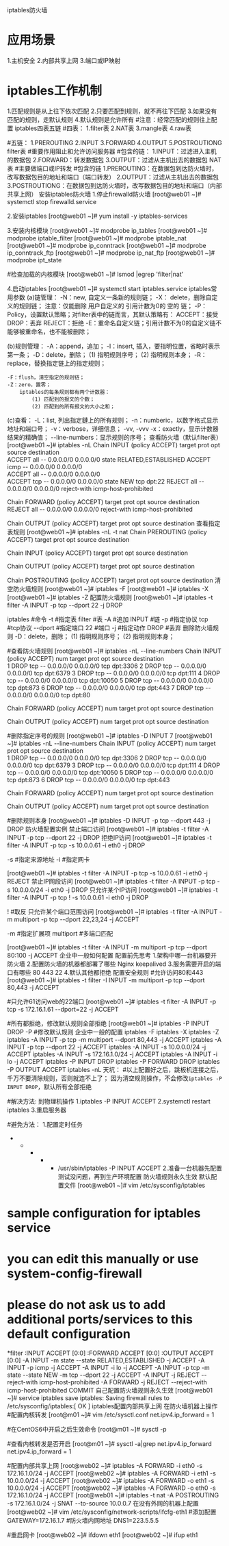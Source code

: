 iptables防火墙
# 应用场景
1.主机安全
2.内部共享上网
3.端口或IP映射
# iptables工作机制
1.匹配规则是从上往下依次匹配
2.只要匹配到规则，就不再往下匹配
3.如果没有匹配的规则，走默认规则
4.默认规则是允许所有
#注意：经常匹配的规则往上配置
iptables四表五链
#四表：
1.filter表
2.NAT表
3.mangle表
4.raw表
 
#五链：
1.PREROUTING
2.INPUT
3.FORWARD
4.OUTPUT
5.POSTROUTIONG
    filter表
#重要作用阻止和允许访问服务器
#包含的链：
1.INPUT：过滤进入主机的数据包
2.FORWARD：转发数据包
3.OUTPUT：过滤从主机出去的数据包
    NAT表
#主要做端口或IP转发
#包含的链
1.PREROUTING：在数据包到达防火墙时，改写数据包目的地址和端口（端口转发）
2.OUTPUT：过滤从主机出去的数据包
3.POSTROUTIONG：在数据包到达防火墙时，改写数据包目的地址和端口（内部共享上网）
安装iptables防火墙
1.停止firewalld防火墙
[root@web01 ~]# systemctl stop firewalld.service
 
2.安装iptables
[root@web01 ~]# yum install -y iptables-services
 
3.安装内核模块
[root@web01 ~]# modprobe ip_tables
[root@web01 ~]# modprobe iptable_filter
[root@web01 ~]# modprobe iptable_nat
[root@web01 ~]# modprobe ip_conntrack
[root@web01 ~]# modprobe ip_conntrack_ftp
[root@web01 ~]# modprobe ip_nat_ftp
[root@web01 ~]# modprobe ipt_state
 
#检查加载的内核模块
[root@web01 ~]# lsmod |egrep 'filter|nat'
 
4.启动iptables
[root@web01 ~]# systemctl start iptables.service
iptables常用参数
(a)链管理：
    -N：new, 自定义一条新的规则链；
    -X： delete，删除自定义的规则链；
            注意：仅能删除 用户自定义的 引用计数为0的 空的 链；
    -P：Policy，设置默认策略；对filter表中的链而言，其默认策略有：
           ACCEPT：接受
           DROP：丢弃
           REJECT：拒绝
    -E：重命名自定义链；引用计数不为0的自定义链不能够被重命名，也不能被删除；
    
(b)规则管理：
    -A：append，追加；
    -I：insert, 插入，要指明位置，省略时表示第一条；
    -D：delete，删除；
        (1) 指明规则序号；
        (2) 指明规则本身；
    -R：replace，替换指定链上的指定规则；
 
    -F：flush，清空指定的规则链；
    -Z：zero，置零；
        iptables的每条规则都有两个计数器：
            (1) 匹配到的报文的个数；
            (2) 匹配到的所有报文的大小之和；        
(c)查看：
-L：list, 列出指定鏈上的所有规则；
    -n：numberic，以数字格式显示地址和端口号；
    -v：verbose，详细信息；
        -vv, -vvv
    -x：exactly，显示计数器结果的精确值；
    --line-numbers：显示规则的序号；
    查看防火墙（默认filter表）
[root@web01 ~]# iptables -nL
Chain INPUT (policy ACCEPT)
target     prot opt source               destination         
ACCEPT     all  --  0.0.0.0/0            0.0.0.0/0            state RELATED,ESTABLISHED
ACCEPT     icmp --  0.0.0.0/0            0.0.0.0/0           
ACCEPT     all  --  0.0.0.0/0            0.0.0.0/0           
ACCEPT     tcp  --  0.0.0.0/0            0.0.0.0/0            state NEW tcp dpt:22
REJECT     all  --  0.0.0.0/0            0.0.0.0/0            reject-with icmp-host-prohibited
 
Chain FORWARD (policy ACCEPT)
target     prot opt source               destination         
REJECT     all  --  0.0.0.0/0            0.0.0.0/0            reject-with icmp-host-prohibited
 
Chain OUTPUT (policy ACCEPT)
target     prot opt source               destination
    查看指定表规则
[root@web01 ~]# iptables -nL -t nat
Chain PREROUTING (policy ACCEPT)
target     prot opt source               destination         
 
Chain INPUT (policy ACCEPT)
target     prot opt source               destination         
 
Chain OUTPUT (policy ACCEPT)
target     prot opt source               destination         
 
Chain POSTROUTING (policy ACCEPT)
target     prot opt source               destination
    清空防火墙规则
[root@web01 ~]# iptables -F
[root@web01 ~]# iptables -X
[root@web01 ~]# iptables -Z
    配置防火墙规则
[root@web01 ~]# iptables -t filter -A INPUT -p tcp --dport 22 -j DROP
 
iptables 			#命令
-t 					#指定表
filter 				#表
-A 					#追加
INPUT 				#链
-p 					#指定协议
tcp 				#tcp协议
--dport 			#指定端口
22 					#端口
-j 					#指定动作
DROP				#丢弃
    删除防火墙规则
-D：delete，删除；
	(1) 指明规则序号；
	(2) 指明规则本身；
	
#查看防火墙规则
[root@web01 ~]# iptables -nL --line-numbers
Chain INPUT (policy ACCEPT)
num  target     prot opt source               destination         
1    DROP       tcp  --  0.0.0.0/0            0.0.0.0/0            tcp dpt:3306
2    DROP       tcp  --  0.0.0.0/0            0.0.0.0/0            tcp dpt:6379
3    DROP       tcp  --  0.0.0.0/0            0.0.0.0/0            tcp dpt:111
4    DROP       tcp  --  0.0.0.0/0            0.0.0.0/0            tcp dpt:10050
5    DROP       tcp  --  0.0.0.0/0            0.0.0.0/0            tcp dpt:873
6    DROP       tcp  --  0.0.0.0/0            0.0.0.0/0            tcp dpt:443
7    DROP       tcp  --  0.0.0.0/0            0.0.0.0/0            tcp dpt:80
 
Chain FORWARD (policy ACCEPT)
num  target     prot opt source               destination         
 
Chain OUTPUT (policy ACCEPT)
num  target     prot opt source               destination
 
#删除指定序号的规则
[root@web01 ~]# iptables -D INPUT 7
[root@web01 ~]# iptables -nL --line-numbers
Chain INPUT (policy ACCEPT)
num  target     prot opt source               destination         
1    DROP       tcp  --  0.0.0.0/0            0.0.0.0/0            tcp dpt:3306
2    DROP       tcp  --  0.0.0.0/0            0.0.0.0/0            tcp dpt:6379
3    DROP       tcp  --  0.0.0.0/0            0.0.0.0/0            tcp dpt:111
4    DROP       tcp  --  0.0.0.0/0            0.0.0.0/0            tcp dpt:10050
5    DROP       tcp  --  0.0.0.0/0            0.0.0.0/0            tcp dpt:873
6    DROP       tcp  --  0.0.0.0/0            0.0.0.0/0            tcp dpt:443
 
Chain FORWARD (policy ACCEPT)
num  target     prot opt source               destination         
 
Chain OUTPUT (policy ACCEPT)
num  target     prot opt source               destination
 
#删除规则本身
[root@web01 ~]# iptables -D INPUT -p tcp --dport 443 -j DROP
防火墙配置实例
    禁止端口访问
[root@web01 ~]# iptables -t filter -A INPUT -p tcp --dport 22 -j DROP
    拒绝IP访问
[root@web01 ~]# iptables -t filter -A INPUT -p tcp -s 10.0.0.61 -i eth0 -j DROP
 
-s			#指定来源地址
-i			#指定网卡
 
[root@web01 ~]# iptables -t filter -A INPUT -p tcp -s 10.0.0.61 -i eth0 -j REJECT
    禁止IP网段访问
[root@web01 ~]# iptables -t filter -A INPUT -p tcp -s 10.0.0.0/24 -i eth0 -j DROP
    只允许某个IP访问
[root@web01 ~]# iptables -t filter -A INPUT -p tcp ! -s 10.0.0.61 -i eth0 -j DROP
 
!			#取反
    只允许某个端口范围访问
[root@web01 ~]# iptables -t filter -A INPUT -m multiport -p tcp --dport 22,23,24 -j ACCEPT
 
-m			#指定扩展项
multiport	#多端口匹配
 
[root@web01 ~]# iptables -t filter -A INPUT -m multiport -p tcp --dport 80:100 -j ACCEPT
企业中一般如何配置
    配置前先思考
1.架构中哪一台机器要开防火墙
2.配置防火墙的机器都部署了哪些
	Nginx
	keepalived
3.服务需要开启的端口有哪些
	80
	443
	22
4.默认其他都拒绝
    配置安全规则
#允许访问80和443
[root@web01 ~]# iptables -t filter -I INPUT -m multiport -p tcp --dport 80,443 -j ACCEPT
 
#只允许61访问web的22端口
[root@web01 ~]# iptables -t filter -A INPUT -p tcp -s 172.16.1.61 --dport=22 -j ACCEPT
 
#所有都拒绝，修改默认规则全部拒绝
[root@web01 ~]# iptables -P INPUT DROP
-P		#修改默认规则
    企业中一般的配置
iptables -F
iptables -X
iptables -Z
iptables -A INPUT -p tcp -m multiport --dport 80,443 -j ACCEPT
iptables -A INPUT -p tcp --dport 22 -j ACCEPT
iptables -A INPUT -s 10.0.0.0/24 -j ACCEPT
iptables -A INPUT -s 172.16.1.0/24 -j ACCEPT
iptables -A INPUT -i lo -j ACCEPT
iptables -P INPUT DROP
iptables -P FORWARD DROP
iptables -P OUTPUT ACCEPT
iptables -nL
天坑：
#以上配置好之后，跳板机连接之后，千万不要清除规则，否则就连不上了；
因为清空规则操作，不会修改`iptables -P INPUT DROP`，默认所有全部拒绝
 
#解决方法: 到物理机操作
1.iptables -P INPUT ACCEPT
2.systemctl restart iptables
3.重启服务器
 
#避免方法：
1.配置定时任务
* * * * * /usr/sbin/iptables -P INPUT ACCEPT
2.准备一台机器先配置测试没问题，再到生产环境配置
防火墙规则永久生效
    默认配置文件
[root@web01 ~]# vim /etc/sysconfig/iptables
# sample configuration for iptables service
# you can edit this manually or use system-config-firewall
# please do not ask us to add additional ports/services to this default configuration
*filter
:INPUT ACCEPT [0:0]
:FORWARD ACCEPT [0:0]
:OUTPUT ACCEPT [0:0]
-A INPUT -m state --state RELATED,ESTABLISHED -j ACCEPT
-A INPUT -p icmp -j ACCEPT
-A INPUT -i lo -j ACCEPT
-A INPUT -p tcp -m state --state NEW -m tcp --dport 22 -j ACCEPT
-A INPUT -j REJECT --reject-with icmp-host-prohibited
-A FORWARD -j REJECT --reject-with icmp-host-prohibited
COMMIT
    自己配置防火墙规则永久生效
[root@web01 ~]# service iptables save
iptables: Saving firewall rules to /etc/sysconfig/iptables:[  OK  ]
iptables配置内部共享上网
    在防火墙机器上操作
#配置内核转发
[root@m01 ~]# vim /etc/sysctl.conf
net.ipv4.ip_forward = 1
 
#在CentOS6中开启之后生效命令
[root@m01 ~]# sysctl -p
 
#查看内核转发是否开启
[root@m01 ~]# sysctl -a|grep net.ipv4.ip_forward
net.ipv4.ip_forward = 1
 
#配置内部共享上网
[root@web02 ~]# iptables -A FORWARD -i eth0 -s 172.16.1.0/24 -j ACCEPT
[root@web02 ~]# iptables -A FORWARD -i eth1 -s 10.0.0.0/24 -j ACCEPT
[root@web02 ~]# iptables -A FORWARD -o eth1 -s 10.0.0.0/24 -j ACCEPT
[root@web02 ~]# iptables -A FORWARD -o eth0 -s 172.16.1.0/24 -j ACCEPT
[root@web01 ~]# iptables -t nat -A POSTROUTING -s 172.16.1.0/24 -j SNAT --to-source 10.0.0.7
    在没有外网的机器上配置
[root@web02 ~]# vim /etc/sysconfig/network-scripts/ifcfg-eth1
#添加配置
GATEWAY=172.16.1.7    #防火墙内网地址
DNS1=223.5.5.5
 
#重启网卡
[root@web02 ~]# ifdown eth1
[root@web02 ~]# ifup eth1